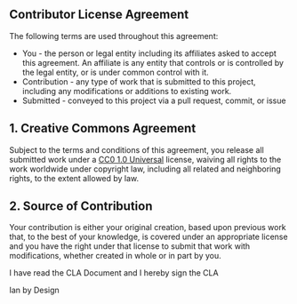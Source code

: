 ## Contributor License Agreement
The following terms are used throughout this agreement:

* You - the person or legal entity including its affiliates asked to accept this agreement. An affiliate is any entity that controls or is controlled by the legal entity, or is under common control with it.
* Contribution - any type of work that is submitted to this project, including any modifications or additions to existing work.
* Submitted - conveyed to this project via a pull request, commit, or issue

## 1. Creative Commons Agreement

Subject to the terms and conditions of this agreement, you release all submitted work under a [CC0 1.0 Universal](https://creativecommons.org/publicdomain/zero/1.0/legalcode) license, waiving all rights to the work worldwide under copyright law, including all related and neighboring rights, to the extent allowed by law.

## 2. Source of Contribution

Your contribution is either your original creation, based upon previous work that, to the best of your knowledge, is covered under an appropriate license and you have the right under that license to submit that work with modifications, whether created in whole or in part by you.


I have read the CLA Document and I hereby sign the CLA

Ian by Design
